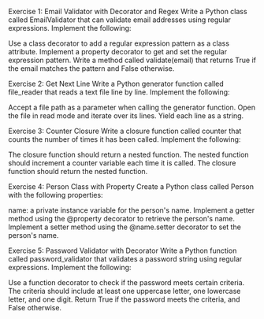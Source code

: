 Exercise 1: Email Validator with Decorator and Regex
Write a Python class called EmailValidator that can validate email addresses using regular expressions. Implement the following:
    
Use a class decorator to add a regular expression pattern as a class attribute.
Implement a property decorator to get and set the regular expression pattern.
Write a method called validate(email) that returns True if the email matches the pattern and False otherwise.
    
Exercise 2: Get Next Line
Write a Python generator function called file_reader that reads a text file line by line. Implement the following:
    
Accept a file path as a parameter when calling the generator function.
Open the file in read mode and iterate over its lines.
Yield each line as a string.
    
Exercise 3: Counter Closure
Write a closure function called counter that counts the number of times it has been called. Implement the following:
    
The closure function should return a nested function.
The nested function should increment a counter variable each time it is called.
The closure function should return the nested function.
    
Exercise 4: Person Class with Property
Create a Python class called Person with the following properties:
    
name: a private instance variable for the person's name.
Implement a getter method using the @property decorator to retrieve the person's name.
Implement a setter method using the @name.setter decorator to set the person's name.
    
Exercise 5: Password Validator with Decorator
Write a Python function called password_validator that validates a password string using regular expressions. Implement the following:
    
Use a function decorator to check if the password meets certain criteria.
The criteria should include at least one uppercase letter, one lowercase letter, and one digit.
Return True if the password meets the criteria, and False otherwise.
